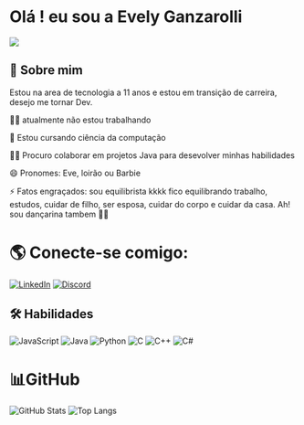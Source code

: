 #  Olá ! eu sou a Evely Ganzarolli 

<img src="https://cdnb.artstation.com/p/assets/images/images/007/854/253/large/rothana-chhourm-super-hacker.jpg?1508943126">




## 🚀 Sobre mim
Estou na area de tecnologia a 11 anos e estou em transição de carreira, desejo me tornar Dev.

👩‍💻 atualmente não estou trabalhando

🧠 Estou cursando ciência da computação

👯‍♀️ Procuro colaborar em projetos Java para desevolver minhas habilidades

😄 Pronomes: Eve, loirão ou Barbie

⚡️ Fatos engraçados: sou equilibrista kkkk fico equilibrando trabalho, estudos, cuidar de filho, ser esposa, cuidar do corpo e cuidar da casa. Ah! sou dançarina tambem 💃🏼




# 🌎 Conecte-se comigo:
[![LinkedIn](https://img.shields.io/badge/LinkedIn-000?style=for-the-badge&logo=linkedin&logoColor=0E76A8)](https://www.linkedin.com/in/evely-ganzarolli-schwanke-99233084/) 
[![Discord](https://img.shields.io/badge/Discord-000?style=for-the-badge&logo=discord)](https://www.discord.com/in/evee.dev/)




## 🛠 Habilidades
![JavaScript](https://img.shields.io/badge/JavaScript-000?style=for-the-badge&logo=javascript)
![Java](https://img.shields.io/badge/Java-000?style=for-the-badge&logo=java)
![Python](https://img.shields.io/badge/Python-000?style=for-the-badge&logo=python)
![C](https://img.shields.io/badge/C-000?style=for-the-badge&logo=c)
![C++](https://img.shields.io/badge/C%2B%2B-000?style=for-the-badge&logo=c%2B%2B&logoColor=00599C)
![C#](https://img.shields.io/badge/C%23-000?style=for-the-badge&logo=c-sharp&logoColor=823085)


# 📊GitHub 

![GitHub Stats](https://github-readme-stats.vercel.app/api?username=EVEEVE22&theme=transparent&bg_color=000&border_color=30A3DC&show_icons=true&icon_color=30A3DC&title_color=E94D5F&text_color=FFF) 
![Top Langs](https://github-readme-stats-git-masterrstaa-rickstaa.vercel.app/api/top-langs/?username=EVEEVE22&layout=compact&bg_color=000&border_color=30A3DC&title_color=E94D5F&text_color=FFF)
